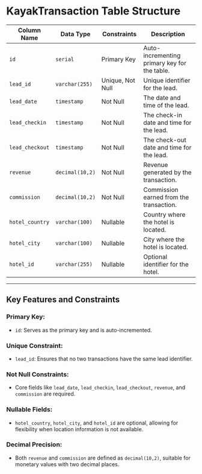 # KayakTransaction Table Structure

| **Column Name**      | **Data Type**      | **Constraints**            | **Description**                           |
|-----------------------|--------------------|----------------------------|-------------------------------------------|
| `id`                 | `serial`          | Primary Key                | Auto-incrementing primary key for the table. |
| `lead_id`            | `varchar(255)`    | Unique, Not Null           | Unique identifier for the lead.           |
| `lead_date`          | `timestamp`       | Not Null                   | The date and time of the lead.            |
| `lead_checkin`       | `timestamp`       | Not Null                   | The check-in date and time for the lead.  |
| `lead_checkout`      | `timestamp`       | Not Null                   | The check-out date and time for the lead. |
| `revenue`            | `decimal(10,2)`   | Not Null                   | Revenue generated by the transaction.     |
| `commission`         | `decimal(10,2)`   | Not Null                   | Commission earned from the transaction.   |
| `hotel_country`      | `varchar(100)`    | Nullable                   | Country where the hotel is located.       |
| `hotel_city`         | `varchar(100)`    | Nullable                   | City where the hotel is located.          |
| `hotel_id`           | `varchar(255)`    | Nullable                   | Optional identifier for the hotel.        |

---

## Key Features and Constraints

### Primary Key:
- `id`: Serves as the primary key and is auto-incremented.

### Unique Constraint:
- `lead_id`: Ensures that no two transactions have the same lead identifier.

### Not Null Constraints:
- Core fields like `lead_date`, `lead_checkin`, `lead_checkout`, `revenue`, and `commission` are required.

### Nullable Fields:
- `hotel_country`, `hotel_city`, and `hotel_id` are optional, allowing for flexibility when location information is not available.

### Decimal Precision:
- Both `revenue` and `commission` are defined as `decimal(10,2)`, suitable for monetary values with two decimal places.